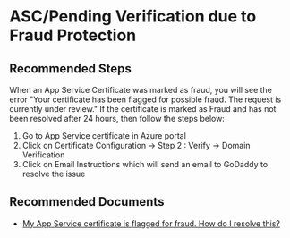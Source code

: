 <properties
	pageTitle="ASC/Pending Verification due to Fraud Protection"
	description="ASC/Pending Verification due to Fraud Protection"
	service="microsoft.asc"
	resource="asc"
	ms.author="shrahman"
	authors="cts-shrahman"
	displayOrder="6"
	selfHelpType="generic"
	supportTopicIds="32604396"
	resourceTags=""
	productPesIds="16512"
	cloudEnvironments="public, Fairfax"
	articleId="fdccae2e-f103-4a82-be97-33f6cc3a7658"
/>

# ASC/Pending Verification due to Fraud Protection

## **Recommended Steps**

When an App Service Certificate was marked as fraud, you will see the error "Your certificate has been flagged for possible fraud. The request is currently under review." If the certificate is marked as Fraud and has not been resolved after 24 hours, then follow the steps below:

1. Go to App Service certificate in Azure portal
2. Click on Certificate Configuration -> Step 2 : Verify -> Domain Verification
3. Click on Email Instructions which will send an email to GoDaddy to resolve the issue

## **Recommended Documents**

* [My App Service certificate is flagged for fraud. How do I resolve this?](https://azure.github.io/AppService/2017/07/24/FAQ-SSL-certificates-for-Web-Apps-and-App-Service-Certificates#my-app-service-certificate-is-flagged-for-fraud-how-do-i-resolve-this) 
